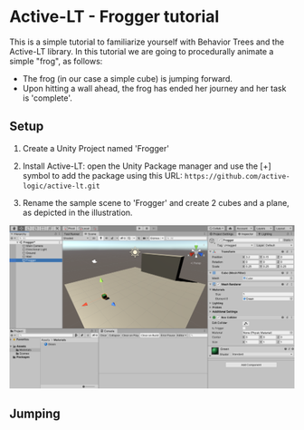 # Active-LT - Frogger tutorial

This is a simple tutorial to familiarize yourself with Behavior Trees and the Active-LT library. In this tutorial we are going to procedurally animate a simple "frog", as follows:
- The frog (in our case a simple cube) is jumping forward.
- Upon hitting a wall ahead, the frog has ended her journey and her task is 'complete'.

## Setup

1. Create a Unity Project named 'Frogger'

2. Install Active-LT: open the Unity Package manager and use the [+] symbol to add the package using this URL:
`https://github.com/active-logic/active-lt.git`

3. Rename the sample scene to 'Frogger' and create 2 cubes and a plane, as depicted in the illustration.

![alt text](Images/Setup.png)

## Jumping
